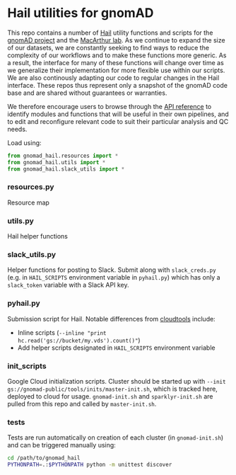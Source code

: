 # Hail utilities for gnomAD

This repo contains a number of [Hail](https://hail.is/) utility functions and scripts for the [gnomAD project](http://gnomad.broadinstitute.org) and the [MacArthur lab](http://macarthurlab.org). As we continue to expand the size of our datasets, we are constantly seeking to find ways to reduce the complexity of our workflows and to make these functions more generic. As a result, the interface for many of these functions will change over time as we generalize their implementation for more flexible use within our scripts. We are also continously adapting our code to regular changes in the Hail interface. These repos thus represent only a snapshot of the gnomAD code base and are shared without guarantees or warranties.

We therefore encourage users to browse through the [API reference](https://macarthur-lab.github.io/gnomad_hail/api_reference/) to identify modules and functions that will be useful in their own pipelines, and to edit and reconfigure relevant code to suit their particular analysis and QC needs.


Load using:

```python
from gnomad_hail.resources import *
from gnomad_hail.utils import *
from gnomad_hail.slack_utils import *
```

### resources.py

Resource map

### utils.py

Hail helper functions

### slack_utils.py

Helper functions for posting to Slack.
Submit along with `slack_creds.py` (e.g. in `HAIL_SCRIPTS` environment variable in `pyhail.py`) which has only a `slack_token` variable with a Slack API key.

### pyhail.py

Submission script for Hail. Notable differences from [cloudtools](http://github.com/nealelab/cloud-tools) include:

* Inline scripts (`--inline "print hc.read('gs://bucket/my.vds').count()"`)
* Add helper scripts designated in `HAIL_SCRIPTS` environment variable

### init_scripts

Google Cloud initialization scripts.
Cluster should be started up with `--init gs://gnomad-public/tools/inits/master-init.sh`, which is tracked here, deployed to cloud for usage.
`gnomad-init.sh` and `sparklyr-init.sh` are pulled from this repo and called by `master-init.sh`.

### tests

Tests are run automatically on creation of each cluster (in `gnomad-init.sh`) and can be triggered manually using: 
```bash
cd /path/to/gnomad_hail
PYTHONPATH=.:$PYTHONPATH python -m unittest discover
```

